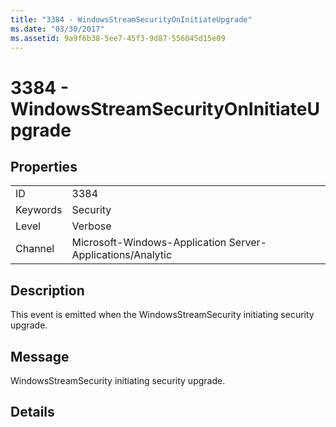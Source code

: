 ```yaml
---
title: "3384 - WindowsStreamSecurityOnInitiateUpgrade"
ms.date: "03/30/2017"
ms.assetid: 9a9f6b38-5ee7-45f3-9d87-556045d15e09
---
```

# 3384 - WindowsStreamSecurityOnInitiateUpgrade
## Properties  


|||  
|-|-|  
|ID|3384|  
|Keywords|Security|  
|Level|Verbose|  
|Channel|Microsoft-Windows-Application Server-Applications/Analytic|  

## Description  
 This event is emitted when the WindowsStreamSecurity initiating security upgrade.  

## Message  
 WindowsStreamSecurity initiating security upgrade.  

## Details
